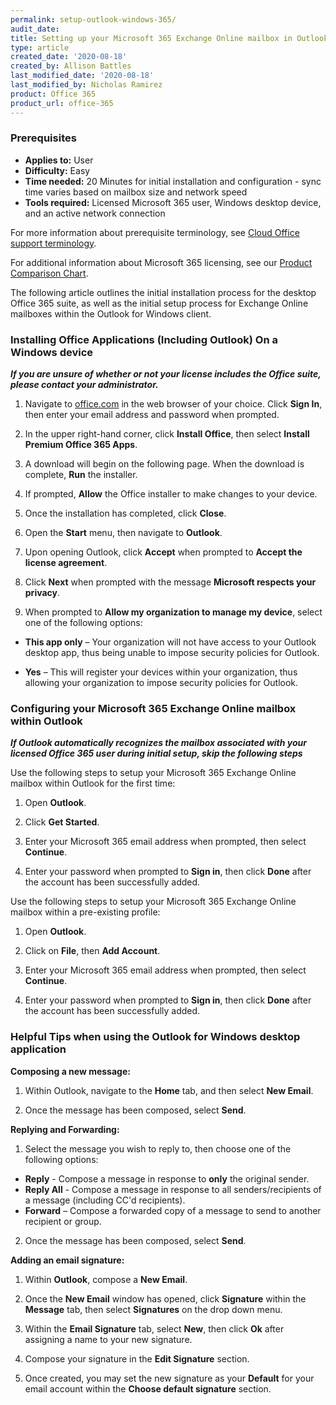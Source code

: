 ```yaml
---
permalink: setup-outlook-windows-365/
audit_date:
title: Setting up your Microsoft 365 Exchange Online mailbox in Outlook for Windows
type: article
created_date: '2020-08-18'
created_by: Allison Battles
last_modified_date: '2020-08-18'
last_modified_by: Nicholas Ramirez
product: Office 365
product_url: office-365
---
```



### Prerequisites 

- **Applies to:** User
- **Difficulty:** Easy
- **Time needed:** 20 Minutes for initial installation and configuration - sync time varies based on mailbox size and network speed
- **Tools required:** Licensed Microsoft 365 user, Windows desktop device, and an active network connection

For more information about prerequisite terminology, see [Cloud Office support terminology](/how-to/cloud-office-support-terminology).

For additional information about Microsoft 365 licensing, see our [Product Comparison Chart](https://www.rackspace.com/sites/default/files/2020-06/Rackspace-Data-Sheet-Microsoft-365-Plans-and-Pricing-Sheet-CLO-TSK-1487.pdf).

The following article outlines the initial installation process for the desktop Office 365 suite, as well as the initial setup process for Exchange Online mailboxes within the Outlook for Windows client.


### Installing Office Applications (Including Outlook) On a Windows device 


***If you are unsure of whether or not your license includes the Office suite, please contact your administrator.***


1. Navigate to [office.com](office.com) in the web browser of your choice. Click **Sign In**, then enter your email address and password when prompted.

2. In the upper right-hand corner, click **Install Office**, then select **Install Premium Office 365 Apps**.

3. A download will begin on the following page. When the download is complete, **Run** the installer.

4. If prompted, **Allow** the Office installer to make changes to your device.

5. Once the installation has completed, click **Close**.

6. Open the **Start** menu, then navigate to **Outlook**.

7. Upon opening Outlook, click **Accept** when prompted to **Accept the license agreement**.

8. Click **Next** when prompted with the message **Microsoft respects your privacy**.

9. When prompted to **Allow my organization to manage my device**, select one of the following options:

 - **This app only** – Your organization will not have access to your Outlook desktop app, thus being unable to impose security policies for Outlook.

 - **Yes** – This will register your devices within your organization, thus allowing your organization to impose security policies for Outlook.


### Configuring your Microsoft 365 Exchange Online mailbox within Outlook


***If Outlook automatically recognizes the mailbox associated with your licensed Office 365 user during initial setup, skip the following steps***


Use the following steps to setup your Microsoft 365 Exchange Online mailbox within Outlook for the first time:

1. Open **Outlook**.

2. Click **Get Started**.

3. Enter your Microsoft 365 email address when prompted, then select **Continue**.

4. Enter your password when prompted to **Sign in**, then click **Done** after the account has been successfully added.

Use the following steps to setup your Microsoft 365 Exchange Online mailbox within a pre-existing profile:

1. Open **Outlook**.

2. Click on **File**, then **Add Account**.

3. Enter your Microsoft 365 email address when prompted, then select **Continue**.

4. Enter your password when prompted to **Sign in**, then click **Done** after the account has been successfully added.


### Helpful Tips when using the Outlook for Windows desktop application


**Composing a new message:**

1. Within Outlook, navigate to the **Home** tab, and then select **New Email**.

2. Once the message has been composed, select **Send**.


**Replying and Forwarding:**

1. Select the message you wish to reply to, then choose one of the following options:

- **Reply** - Compose a message in response to **only** the original sender.
- **Reply All** - Compose a message in response to all senders/recipients of a message (including CC'd recipients).
- **Forward** – Compose a forwarded copy of a message to send to another recipient or group.

2. Once the message has been composed, select **Send**.


**Adding an email signature:**

1. Within **Outlook**, compose a **New Email**.

2. Once the **New Email** window has opened, click **Signature** within the **Message** tab, then select **Signatures** on the drop down menu.

3. Within the **Email Signature** tab, select **New**, then click **Ok** after assigning a name to your new signature.

4. Compose your signature in the **Edit Signature** section.

5. Once created, you may set the new signature as your **Default** for your email account within the **Choose default signature** section.
